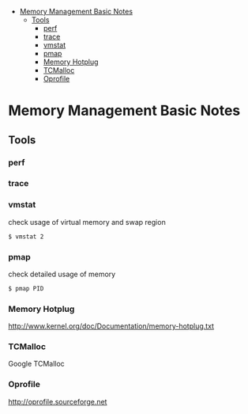 <!-- TOC -->

- [Memory Management Basic Notes](#memory-management-basic-notes)
    - [Tools](#tools)
        - [perf](#perf)
        - [trace](#trace)
        - [vmstat](#vmstat)
        - [pmap](#pmap)
        - [Memory Hotplug](#memory-hotplug)
        - [TCMalloc](#tcmalloc)
        - [Oprofile](#oprofile)

<!-- /TOC -->

# Memory Management Basic Notes

## Tools

### perf

### trace

### vmstat

check usage of virtual memory and swap region

```sh
$ vmstat 2
```

### pmap

check detailed usage of memory

```sh
$ pmap PID
```

### Memory Hotplug

http://www.kernel.org/doc/Documentation/memory-hotplug.txt

### TCMalloc

Google TCMalloc

### Oprofile

http://oprofile.sourceforge.net
